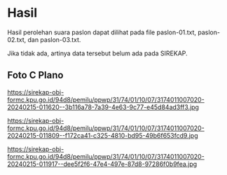 # Hasil

Hasil perolehan suara paslon dapat dilihat pada file paslon-01.txt, paslon-02.txt, dan paslon-03.txt.

Jika tidak ada, artinya data tersebut belum ada pada SIREKAP.

## Foto C Plano

https://sirekap-obj-formc.kpu.go.id/94d8/pemilu/ppwp/31/74/01/10/07/3174011007020-20240215-011620--3b116a78-7a39-4e63-9c77-e45d84ad3ff3.jpg

https://sirekap-obj-formc.kpu.go.id/94d8/pemilu/ppwp/31/74/01/10/07/3174011007020-20240215-011809--f172ca41-c325-4810-bd95-49b6f653fcd9.jpg

https://sirekap-obj-formc.kpu.go.id/94d8/pemilu/ppwp/31/74/01/10/07/3174011007020-20240215-011917--dee5f2f6-47e4-497e-87d8-97286f0b9fea.jpg
